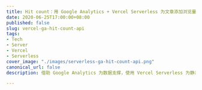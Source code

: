 ```yaml
---
title: Hit count：用 Google Analytics + Vercel Serverless 为文章添加浏览量统计
date: 2020-06-25T17:00:00+08:00
published: false
slug: vercel-ga-hit-count-api
tags:
- Tech
- Server
- Vercel
- Serverless
cover_image: "./images/serverless-ga-hit-count-api.png"
canonical_url: false
description: 借助 Google Analytics 为数据支撑，使用 Vercel Serverless 为静态博客添加文章阅读数量统计 API。

---
```

